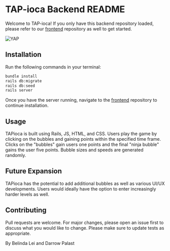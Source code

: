 # TAP-ioca Backend README

Welcome to TAP-ioca! If you only have this backend repository loaded, please refer to our [frontend](https://github.com/Worrad75/TAPioca-frontend) repository as well to get started. 

<img alt="YAP" src="https://media3.giphy.com/media/pHYLxGVWf4J4DmS6k6/giphy.gif">

## Installation

Run the following commands in your terminal: 

```bash
bundle install
rails db:migrate 
rails db:seed 
rails server 
```

Once you have the server running, navigate to the [frontend](https://github.com/Worrad75/TAPioca-frontend) repository to continue installation. 


## Usage 
TAPioca is built using Rails, JS, HTML, and CSS. Users play the game by clicking on the bubbles and gaining points within the specified time frame. Clicks on the "bubbles" gain users one points and the final "ninja bubble" gains the user five points. Bubble sizes and speeds are generated randomly. 

## Future Expansion
TAPioca has the potential to add additional bubbles as well as various UI/UX developments. Users would ideally have the option to enter increasingly harder levels as well. 


## Contributing
Pull requests are welcome. For major changes, please open an issue first to discuss what you would like to change.
Please make sure to update tests as appropriate.

By Belinda Lei and Darrow Palast 

